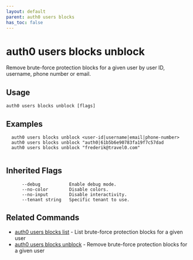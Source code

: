 ```yaml
---
layout: default
parent: auth0 users blocks
has_toc: false
---
```

# auth0 users blocks unblock

Remove brute-force protection blocks for a given user by user ID, username, phone number or email.

## Usage
```
auth0 users blocks unblock [flags]
```

## Examples

```
  auth0 users blocks unblock <user-id|username|email|phone-number>
  auth0 users blocks unblock "auth0|61b5b6e90783fa19f7c57dad
  auth0 users blocks unblock "frederik@travel0.com"
		
```




## Inherited Flags

```
      --debug           Enable debug mode.
      --no-color        Disable colors.
      --no-input        Disable interactivity.
      --tenant string   Specific tenant to use.
```


## Related Commands

- [auth0 users blocks list](auth0_users_blocks_list.md) - List brute-force protection blocks for a given user
- [auth0 users blocks unblock](auth0_users_blocks_unblock.md) - Remove brute-force protection blocks for a given user


